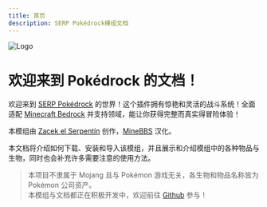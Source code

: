 ```yaml
---
title: 首页
description: SERP Pokédrock模组文档
---
```


![Logo](/images/Logo.png)

# 欢迎来到 Pokédrock 的文档！

欢迎来到 [SERP Pokédrock](https://www.serpzacek.com/addons/serp-pok%C3%A9drock) 的世界！这个插件拥有惊艳和灵活的战斗系统！全面适配 [Minecraft Bedrock](https://www.minecraft.net/) 并支持领域，能让你获得完整而真实得冒险体验！

本模组由 [Zacek el Serpentín](https://twitter.com/SERP_Zacek) 创作，[MineBBS](https://www.minebbs.com/) 汉化。

本文档将介绍如何下载、安装和导入该模组，并且展示和介绍模组中的各种物品与生物，同时也会补充许多需要注意的使用方法。

>   本项目不隶属于 Mojang 且与 Pokémon 游戏无关，各生物和物品名称皆为 Pokémon 公司资产。  
>   本模组与文档都正在积极开发中，欢迎前往 [Github](https://github.com/McShare/pokedrock-docs) 参与！
